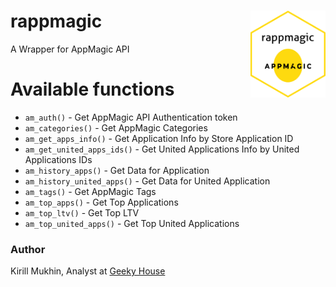 # rappmagic <img src='https://raw.githubusercontent.com/muzerow/rappmagic/main/inst/rappmagic.png' align="right" height="139" /></a>
A Wrapper for AppMagic API

# Available functions

* `am_auth()` - Get AppMagic API Authentication token
* `am_categories()` - Get AppMagic Categories
* `am_get_apps_info()` - Get Application Info by Store Application ID
* `am_get_united_apps_ids()` - Get United Applications Info by United Applications IDs
* `am_history_apps()` - Get Data for Application
* `am_history_united_apps()` - Get Data for United Application
* `am_tags()` - Get AppMagic Tags
* `am_top_apps()` - Get Top Applications
* `am_top_ltv()` - Get Top LTV
* `am_top_united_apps()` - Get Top United Applications

### Author

Kirill Mukhin, Analyst at [Geeky House](https://geeky.house/)
